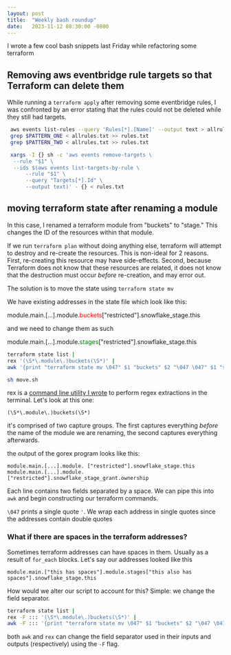 ```yaml
---
layout: post
title:  "Weekly bash roundup"
date:   2023-11-12 08:30:00 -0800
---
```

I wrote a few cool bash snippets last Friday while refactoring some terraform

## Removing aws eventbridge rule targets so that Terraform can delete them

While running a `terraform apply` after removing some eventbridge rules,
I was confronted by an error stating that the rules could not be deleted while
they still had targets.

```bash
 aws events list-rules --query 'Rules[*].[Name]' --output text > allrules.txt
 grep $PATTERN_ONE < allrules.txt >> rules.txt
 grep $PATTERN_TWO < allrules.txt >> rules.txt

 xargs -I {} sh -c 'aws events remove-targets \
  --rule "$1" \
  --ids $(aws events list-targets-by-rule \
      --rule "$1" \
      --query "Targets[*].Id" \
      --output text)' - {} < rules.txt
```

## moving terraform state after renaming a module

In this case, I renamed a terraform module from "buckets" to "stage."
This changes the ID of the resources within that module.

If we run `terraform plan` without doing anything else, terraform will attempt to
destroy and re-create the resources. This is non-ideal for 2 reasons.
First, re-creating this resource may have side-effects.
Second, because Terraform does not know that these resources are related,
it does not know that the destruction must occur *before* re-creation, and may error out.

The solution is to move the state using `terraform state mv`

We have existing addresses in the state file which look like this:

module.main.[...].module.<span style="color:red">buckets</span>["restricted"].snowflake_stage.this

and we need to change them as such

module.main.[...].module.<span style="color:green">stages</span>["restricted"].snowflake_stage.this

```bash
terraform state list |
rex '(\S*\.module\.)buckets(\S*)' |
awk '{print "terraform state mv \047" $1 "buckets" $2 "\047 \047" $1 "stages" $2 "\047"}' > move.sh

sh move.sh
```

rex is a [command line utility I wrote](https://github.com/DaraDadachanji/gorex) to perform regex extractions in the terminal. Let's look at this one:

`(\S*\.module\.)buckets(\S*)`

it's comprised of two capture groups. The first captures everything *before* the
name of the module we are renaming, the second captures everything afterwards.

the output of the gorex program looks like this:

```text
module.main.[...].module. ["restricted"].snowflake_stage.this
module.main.[...].module. ["restricted"].snowflake_stage_grant.ownership
```

Each line contains two fields separated by a space. We can pipe this into `awk`
and begin constructing our terraform commands.

`\047` prints a single quote `'`.
We wrap each address in single quotes since the addresses contain double quotes

### What if there are spaces in the terraform addresses?

Sometimes terraform addresses can have spaces in them.
Usually as a result of `for_each` blocks. Let's say our addresses looked like this

`module.main.["this has spaces"].module.stages["this also has spaces"].snowflake_stage.this`

How would we alter our script to account for this? Simple: we change the field separator.

```bash
terraform state list |
rex -F ::: '(\S*\.module\.)buckets(\S*)' |
awk -F ::: '{print "terraform state mv \047" $1 "buckets" $2 "\047 \047" $1 "stages" $2 "\047"}' > move.sh
```

both `awk` and `rex` can change the field separator used in their inputs and outputs (respectively)
using the `-F` flag.
